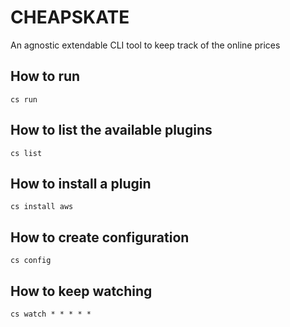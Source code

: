 # CHEAPSKATE

An agnostic extendable CLI tool to keep track of the online prices

## How to run 

```
cs run 
```

## How to list the available plugins

```
cs list
```

## How to install a plugin

```
cs install aws
```

## How to create configuration

```
cs config
```

## How to keep watching

```
cs watch * * * * *
```

